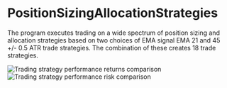 # PositionSizingAllocationStrategies

The program executes trading on a wide spectrum of position sizing and allocation strategies based on two choices of EMA signal EMA 21 and 45 +/- 0.5 ATR trade strategies. The combination of these creates 18 trade strategies.

[image1]: https://github.com/jiewwantan/StarTrader/blob/master/test_result/portfolios_return.png "Trading strategy performance returns comparison"
[image2]: https://github.com/jiewwantan/StarTrader/blob/master/test_result/portfolios_risk.png "Trading strategy performance risk comparison"

![Trading strategy performance returns comparison][image1]
![Trading strategy performance risk comparison][image2]
